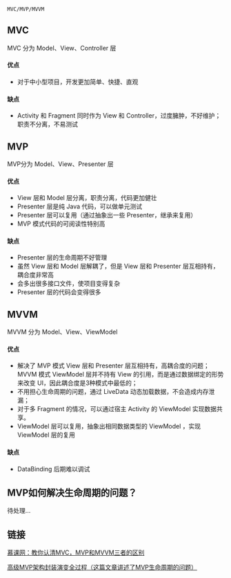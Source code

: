 `MVC/MVP/MVVM`

## MVC

MVC 分为 Model、View、Controller 层

#### 优点

- 对于中小型项目，开发更加简单、快捷、直观

#### 缺点
- Activity 和 Fragment 同时作为 View 和 Controller，过度臃肿，不好维护；职责不分离，不易测试


## MVP
MVP分为 Model、View、Presenter 层

#### 优点
- View 层和 Model 层分离，职责分离，代码更加健壮
- Presenter 层是纯 Java 代码，可以做单元测试
- Presenter 层可以复用（通过抽象出一些 Presenter，继承来复用）
- MVP 模式代码的可阅读性特别高

#### 缺点
- Presenter 层的生命周期不好管理
- 虽然 View 层和 Model 层解耦了，但是 View 层和 Presenter 层互相持有，耦合度非常高
- 会多出很多接口文件，使项目变得复杂
- Presenter 层的代码会变得很多

## MVVM

MVVM 分为 Model、View、ViewModel

#### 优点
- 解决了 MVP 模式 View 层和 Presenter 层互相持有，高耦合度的问题；MVVM 模式 ViewModel 层并不持有 View 的引用，而是通过数据绑定的形势来改变 UI，因此耦合度是3种模式中最低的；
- 不用担心生命周期的问题，通过 LiveData 动态加载数据，不会造成内存泄漏；
- 对于多 Fragment 的情况，可以通过宿主 Activity 的 ViewModel 实现数据共享。
- ViewModel 层可以复用，抽象出相同数据类型的 ViewModel ，实现 ViewModel 层的复用

#### 缺点

- DataBinding 后期难以调试

## MVP如何解决生命周期的问题？
待处理...

## 链接

[慕课网：教你认清MVC，MVP和MVVM三者的区别](http://www.imooc.com/article/254232)

[高级MVP架构封装演变全过程（这篇文章讲述了MVP生命周期的问题）](http://www.androidchina.net/7961.html)